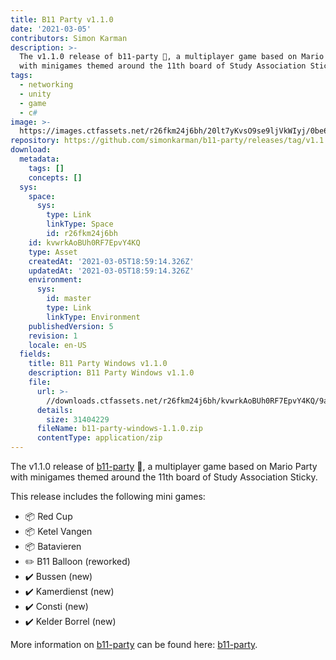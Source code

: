 ```yaml
---
title: B11 Party v1.1.0
date: '2021-03-05'
contributors: Simon Karman
description: >-
  The v1.1.0 release of b11-party 🚀, a multiplayer game based on Mario Party
  with minigames themed around the 11th board of Study Association Sticky.
tags:
  - networking
  - unity
  - game
  - c#
image: >-
  https://images.ctfassets.net/r26fkm24j6bh/20lt7yKvsO9se9ljVkWIyj/0be6691a73c84d8114b77ff923ba956d/bussen.png
repository: https://github.com/simonkarman/b11-party/releases/tag/v1.1.0
download:
  metadata:
    tags: []
    concepts: []
  sys:
    space:
      sys:
        type: Link
        linkType: Space
        id: r26fkm24j6bh
    id: kvwrkAoBUh0RF7EpvY4KQ
    type: Asset
    createdAt: '2021-03-05T18:59:14.326Z'
    updatedAt: '2021-03-05T18:59:14.326Z'
    environment:
      sys:
        id: master
        type: Link
        linkType: Environment
    publishedVersion: 5
    revision: 1
    locale: en-US
  fields:
    title: B11 Party Windows v1.1.0
    description: B11 Party Windows v1.1.0
    file:
      url: >-
        //downloads.ctfassets.net/r26fkm24j6bh/kvwrkAoBUh0RF7EpvY4KQ/9a428d476c5e9a2e0a4356155d2cdf4e/b11-party-windows-1.1.0.zip
      details:
        size: 31404229
      fileName: b11-party-windows-1.1.0.zip
      contentType: application/zip
---
```


The v1.1.0 release of [b11-party](https://www.simonkarman.nl/projects/b11-party) 🚀, a multiplayer game based on Mario Party with minigames themed around the 11th board of Study Association Sticky.

This release includes the following mini games:

- 📦 Red Cup
- 📦 Ketel Vangen
- 📦 Batavieren
- ✏️ B11 Balloon (reworked)
- ✔️ Bussen (new)
- ✔️ Kamerdienst (new)
- ✔️ Consti (new)
- ✔️ Kelder Borrel (new)

More information on [b11-party](https://www.simonkarman.nl/projects/b11-party) can be found here: [b11-party](https://www.simonkarman.nl/projects/b11-party).